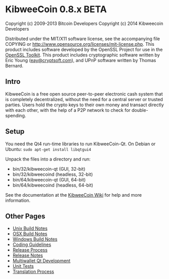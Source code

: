 KibweeCoin 0.8.x BETA
====================

Copyright (c) 2009-2013 Bitcoin Developers
Copyright (c) 2014 Kibweecoin Developers

Distributed under the MIT/X11 software license, see the accompanying
file COPYING or http://www.opensource.org/licenses/mit-license.php.
This product includes software developed by the OpenSSL Project for use in the [OpenSSL Toolkit](http://www.openssl.org/). This product includes
cryptographic software written by Eric Young ([eay@cryptsoft.com](mailto:eay@cryptsoft.com)), and UPnP software written by Thomas Bernard.


Intro
---------------------
KibweeCoin is a free open source peer-to-peer electronic cash system that is
completely decentralized, without the need for a central server or trusted
parties.  Users hold the crypto keys to their own money and transact directly
with each other, with the help of a P2P network to check for double-spending.


Setup
---------------------
You need the Qt4 run-time libraries to run KibweeCoin-Qt. On Debian or Ubuntu:
	`sudo apt-get install libqtgui4`

Unpack the files into a directory and run:

- bin/32/kibweecoin-qt (GUI, 32-bit)
- bin/32/kibweecoind (headless, 32-bit)
- bin/64/kibweecoin-qt (GUI, 64-bit)
- bin/64/kibweecoind (headless, 64-bit)

See the documentation at the [KibweeCoin Wiki](http://kibweecoin.info)
for help and more information.


Other Pages
---------------------
- [Unix Build Notes](build-unix.md)
- [OSX Build Notes](build-osx.md)
- [Windows Build Notes](build-msw.md)
- [Coding Guidelines](coding.md)
- [Release Process](release-process.md)
- [Release Notes](release-notes.md)
- [Multiwallet Qt Development](multiwallet-qt.md)
- [Unit Tests](unit-tests.md)
- [Translation Process](translation_process.md)
